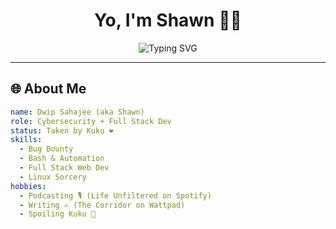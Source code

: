 <h1 align="center">Yo, I'm Shawn 👨‍💻</h1>
<p align="center">
  <img src="https://readme-typing-svg.demolab.com?font=Fira+Code&duration=3000&pause=1000&color=F75C7E&center=true&vCenter=true&width=500&lines=Cybersecurity+Ninja+%F0%9F%94%92;Dev+by+day%2C+Hacker+by+night+%F0%9F%9A%80;Built+Different...;Loyal+Boyfriend+Energy+%F0%9F%A4%98;Kuku+%2B+Code+%3D+Life%E2%9D%A4%EF%B8%8F" alt="Typing SVG" />
</p>

---

## 🌐 About Me

```yaml
name: Dwip Sahajee (aka Shawn)
role: Cybersecurity + Full Stack Dev
status: Taken by Kuku ❤️
skills:
  - Bug Bounty
  - Bash & Automation
  - Full Stack Web Dev
  - Linux Sorcery
hobbies:
  - Podcasting 🎙️ (Life Unfiltered on Spotify)
  - Writing ✍️ (The Corridor on Wattpad)
  - Spoiling Kuku 🧸
